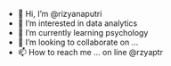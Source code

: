 - 👋 Hi, I’m @rizyanaputri
- 👀 I’m interested in data analytics
- 🌱 I’m currently learning psychology
- 💞️ I’m looking to collaborate on ...
- 📫 How to reach me ... on line @rzyaptr

<!---
rizyanaputri/rizyanaputri is a ✨ special ✨ repository because its `README.md` (this file) appears on your GitHub profile.
You can click the Preview link to take a look at your changes.
--->
